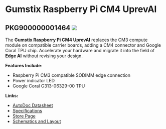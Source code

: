 # Gumstix Raspberry Pi CM4 UprevAI
## PKG900000001464 ![][thumbnail]

The **Gumstix Raspberry Pi CM4 UprevAI** replaces the CM3 compute module on compatible carrier boards, adding a CM4 connector and Google Coral TPU chip.
Accelerate your hardware and migrate it into the field of **Edge AI** without revising your design.

__Features Include__:
* Raspberry Pi CM3 compatible SODIMM edge connection
* Power indicator LED
* Google Coral G313-06329-00 TPU

__Links:__
* [AutoDoc Datasheet][autodoc]
* [Specifications][spec]
* [Store Page][store]
* [Schematics and Layout][hardware]

[thumbnail]: https://d3iwea566ns1n1.cloudfront.net/images/product/40edad650346ab020427c20a98565f45689e575a.png
[autodoc]: PKG900000001464_AutoDoc.pdf
[spec]: PKG900000001464_SpecSheet.pdf
[store]: https://store.gumstix.com/cm4-uprev-ai/
[hardware]: hardware/hardware.md
[firmware]: firmware/firmware.md
